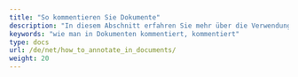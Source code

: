 ```yaml
---
title: "So kommentieren Sie Dokumente"
description: "In diesem Abschnitt erfahren Sie mehr über die Verwendung der GroupDocs.Annotation-API, die Teil von Conholdate.Total für .NET ist. In diesem Abschnitt erfahren Sie, wie Sie Dokumente in verschiedenen Formaten mit Anmerkungen versehen."
keywords: "wie man in Dokumenten kommentiert, kommentiert"
type: docs
url: /de/net/how_to_annotate_in_documents/
weight: 20
---
```






